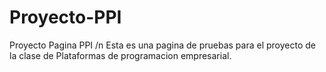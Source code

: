 # Proyecto-PPI
Proyecto Pagina PPI /n
Esta es una pagina de pruebas para el proyecto de la clase de Plataformas de programacion empresarial.
